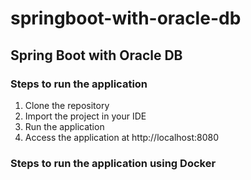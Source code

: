 # springboot-with-oracle-db

## Spring Boot with Oracle DB

### Steps to run the application

1. Clone the repository
2. Import the project in your IDE
3. Run the application
4. Access the application at http://localhost:8080

### Steps to run the application using Docker
